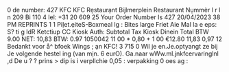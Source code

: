 0 de number: 427 KFC KFC Rẹstaurạnt Bijlmerplein Restaurant Nụmmèr l r l n 209 Bi 110 4 lel: +31 20 609 25 Your Order Number Is 427 20/04/2023 38 PM REPRINTS 1 1 PiỊet.ẹiteS-Boxmeal lg : Bites large Friet Aie Mal la e eps: S? ti g ldR Ketctiup CC Kiosk Auth: Subtotal Tax Kiosk Dinein Total BTW 9.00 NET: 10,83 BTW: 0.97 1050042 11 00 * 0,80 + 1 00 €12.80 11,83 0,97 12 Bedankt voor å^ bfoek Wings ; ạn KFC! 3 715 0 Wil je en.Je.optyangt ze bij Je volgende hestel ing (van mịn. 6 eurO). Ga.naar wWw.ml.jnkfcervaringlnl ,d De u ? ? prins > dip is i verpllchie 0,05 : verpakking 0 oes ag :